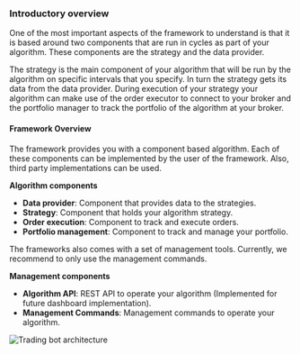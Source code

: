### Introductory overview
One of the most important aspects of the framework to understand is that it is based around two components
that are run in cycles as part of your algorithm. These components are the strategy and the data provider.

The strategy is the main component of your algorithm that will be run by the algorithm on specific intervals 
that you specify. In turn the strategy gets its data from the data provider. During execution of your strategy your 
algorithm can make use of the order executor to connect to your broker and the portfolio manager to track the portfolio 
of the algorithm at your broker.

#### Framework Overview
The framework provides you with a component based algorithm. Each of these components can be implemented 
by the user of the framework. Also, third party implementations can be used.

**Algorithm components**
- **Data provider**: Component that provides data to the strategies. 
- **Strategy**: Component that holds your algorithm strategy.
- **Order execution**: Component to track and execute orders.
- **Portfolio management**: Component to track and manage your portfolio.

The frameworks also comes with a set of management tools. Currently, we recommend to only use the management commands.

**Management components**
- **Algorithm API**: REST API to operate your algorithm (Implemented for future dashboard implementation).
- **Management Commands**: Management commands to operate your algorithm.

![Trading bot architecture](/algorithm-context.png)



